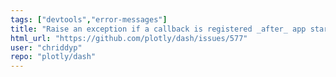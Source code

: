 ```yaml
---
tags: ["devtools","error-messages"]
title: "Raise an exception if a callback is registered _after_ app start?"
html_url: "https://github.com/plotly/dash/issues/577"
user: "chriddyp"
repo: "plotly/dash"
---
```


